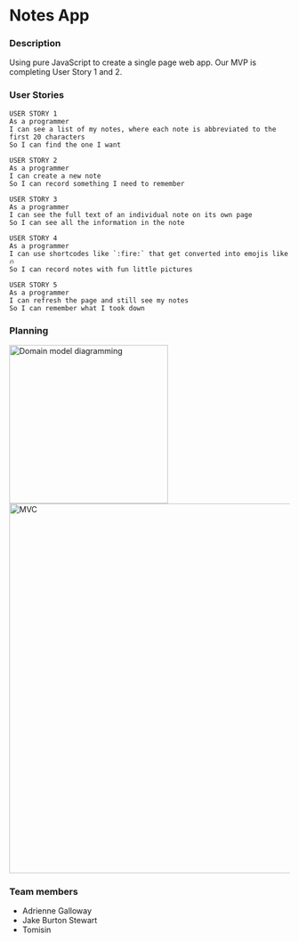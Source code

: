# Notes App 

### Description 
Using pure JavaScript to create a single page web app. Our MVP is completing User Story 1 and 2.

### User Stories 
```
USER STORY 1
As a programmer  
I can see a list of my notes, where each note is abbreviated to the first 20 characters  
So I can find the one I want  

USER STORY 2
As a programmer  
I can create a new note  
So I can record something I need to remember  

USER STORY 3  
As a programmer  
I can see the full text of an individual note on its own page  
So I can see all the information in the note  

USER STORY 4  
As a programmer  
I can use shortcodes like `:fire:` that get converted into emojis like 🔥  
So I can record notes with fun little pictures

USER STORY 5
As a programmer  
I can refresh the page and still see my notes  
So I can remember what I took down
```

### Planning 

<img width="285" alt="Domain model diagramming" src="https://user-images.githubusercontent.com/80223185/135874744-a62790f8-fc24-4126-ab0f-1b7a241b7846.png">

<img width="665" alt="MVC" src="https://user-images.githubusercontent.com/80223185/135874901-2b3f5661-adf8-427a-ac8b-7128af0ec609.png">

### Team members 

- Adrienne Galloway 
- Jake Burton Stewart
- Tomisin

